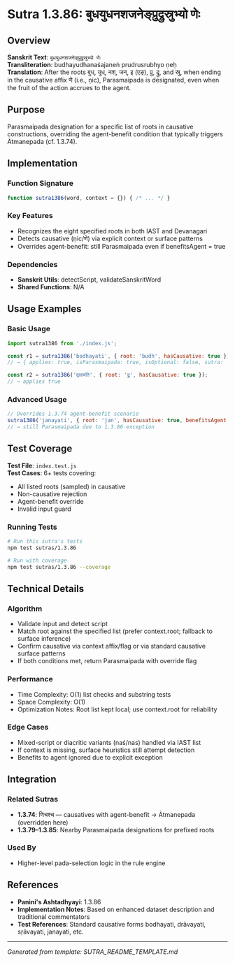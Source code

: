 # Sutra 1.3.86: बुधयुधनशजनेङ्प्रुद्रुस्रुभ्यो णेः

## Overview

**Sanskrit Text**: `बुधयुधनशजनेङ्प्रुद्रुस्रुभ्यो णेः`  
**Transliteration**: budhayudhanaśajaneṅ prudrusrubhyo ṇeḥ  
**Translation**: After the roots बुध्, युध्, नश्, जन्, इ (एङ्), प्रु, द्रु, and स्रु, when ending in the causative affix णे (i.e., ṇic), Parasmaipada is designated, even when the fruit of the action accrues to the agent.

## Purpose

Parasmaipada designation for a specific list of roots in causative constructions, overriding the agent-benefit condition that typically triggers Ātmanepada (cf. 1.3.74).

## Implementation

### Function Signature
```javascript
function sutra1386(word, context = {}) { /* ... */ }
```

### Key Features
- Recognizes the eight specified roots in both IAST and Devanagari
- Detects causative (ṇic/णे) via explicit context or surface patterns
- Overrides agent-benefit: still Parasmaipada even if benefitsAgent = true

### Dependencies
- **Sanskrit Utils**: detectScript, validateSanskritWord
- **Shared Functions**: N/A

## Usage Examples

### Basic Usage
```javascript
import sutra1386 from './index.js';

const r1 = sutra1386('bodhayati', { root: 'budh', hasCausative: true });
// → { applies: true, isParasmaipada: true, isOptional: false, sutra: '1.3.86', ... }

const r2 = sutra1386('द्रावयति', { root: 'द्रु', hasCausative: true });
// → applies true
```

### Advanced Usage
```javascript
// Overrides 1.3.74 agent-benefit scenario
sutra1386('janayati', { root: 'jan', hasCausative: true, benefitsAgent: true });
// → still Parasmaipada due to 1.3.86 exception
```

## Test Coverage

**Test File**: `index.test.js`  
**Test Cases**: 6+ tests covering:
- All listed roots (sampled) in causative
- Non-causative rejection
- Agent-benefit override
- Invalid input guard

### Running Tests
```bash
# Run this sutra's tests
npm test sutras/1.3.86

# Run with coverage
npm test sutras/1.3.86 --coverage
```

## Technical Details

### Algorithm
- Validate input and detect script
- Match root against the specified list (prefer context.root; fallback to surface inference)
- Confirm causative via context affix/flag or via standard causative surface patterns
- If both conditions met, return Parasmaipada with override flag

### Performance
- Time Complexity: O(1) list checks and substring tests
- Space Complexity: O(1)
- Optimization Notes: Root list kept local; use context.root for reliability

### Edge Cases
- Mixed-script or diacritic variants (naś/nas) handled via IAST list
- If context is missing, surface heuristics still attempt detection
- Benefits to agent ignored due to explicit exception

## Integration

### Related Sutras
- **1.3.74**: णिचश्च — causatives with agent-benefit → Ātmanepada (overridden here)
- **1.3.79–1.3.85**: Nearby Parasmaipada designations for prefixed roots

### Used By
- Higher-level pada-selection logic in the rule engine

## References

- **Panini's Ashtadhyayi**: 1.3.86
- **Implementation Notes**: Based on enhanced dataset description and traditional commentators
- **Test References**: Standard causative forms bodhayati, drāvayati, sṛāvayati, janayati, etc.

---

*Generated from template: SUTRA_README_TEMPLATE.md*

